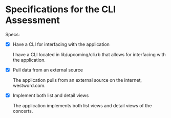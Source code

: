 # Specifications for the CLI Assessment

Specs:
- [x] Have a CLI for interfacing with the application

  I have a CLI located in lib/upcoming/cli.rb that allows for interfacing with the application.

- [x] Pull data from an external source

  The application pulls from an external source on the internet, westword.com.

- [x] Implement both list and detail views

  The application implements both list views and detail views of the concerts.
